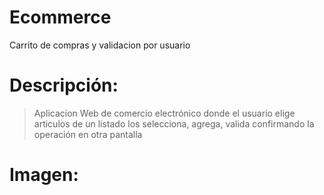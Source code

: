 # Ecommerce
Carrito de compras y validacion por usuario
# Descripción:
> Aplicacion Web  de comercio electrónico donde el usuario elige articulos de un listado los selecciona, agrega, valida  confirmando la operación en otra pantalla
# Imagen:
